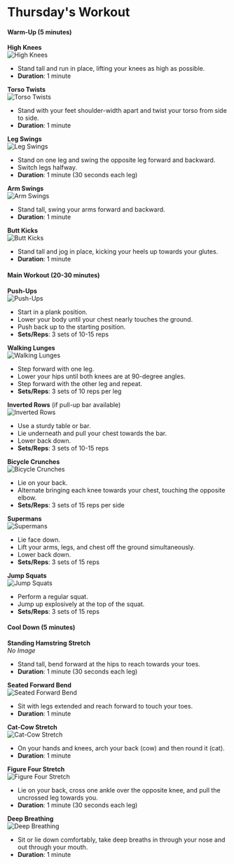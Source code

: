 # Thursday's Workout

#### Warm-Up (5 minutes)

**High Knees**  
![High Knees](https://thumbs.dreamstime.com/b/high-knees-exercise-tabata-vector-illustration-high-knees-exercise-tabata-woman-doing-fitness-pointer-arrow-showing-right-127875845.jpg)  
- Stand tall and run in place, lifting your knees as high as possible.
- **Duration**: 1 minute

**Torso Twists**  
![Torso Twists](https://www.shutterstock.com/shutterstock/photos/1767487370/display_1500/stock-vector-young-woman-doing-exercise-standing-torso-twist-vector-series-1767487370.jpg)  
- Stand with your feet shoulder-width apart and twist your torso from side to side.
- **Duration**: 1 minute

**Leg Swings**  
![Leg Swings](https://exer-pedia.com/wp-content/uploads/2022/01/LegSwings.png)  
- Stand on one leg and swing the opposite leg forward and backward.
- Switch legs halfway.
- **Duration**: 1 minute (30 seconds each leg)

**Arm Swings**  
![Arm Swings](https://www.spotebi.com/wp-content/uploads/2016/06/arm-swings-exercise-illustration-spotebi.jpg)  
- Stand tall, swing your arms forward and backward.
- **Duration**: 1 minute

**Butt Kicks**  
![Butt Kicks](https://www.wikihow.com/images/thumb/4/4d/Do-Butt-Kicks-Step-6-Version-2.jpg/v4-460px-Do-Butt-Kicks-Step-6-Version-2.jpg.webp)  
- Stand tall and jog in place, kicking your heels up towards your glutes.
- **Duration**: 1 minute

#### Main Workout (20-30 minutes)

**Push-Ups**  
![Push-Ups](https://static.strengthlevel.com/images/exercises/push-ups/push-ups-800.jpg)  
- Start in a plank position.
- Lower your body until your chest nearly touches the ground.
- Push back up to the starting position.
- **Sets/Reps**: 3 sets of 10-15 reps

**Walking Lunges**  
![Walking Lunges](https://bearcrawlfitness.com/wp-content/uploads/2018/05/walking-2.jpg)  
- Step forward with one leg.
- Lower your hips until both knees are at 90-degree angles.
- Step forward with the other leg and repeat.
- **Sets/Reps**: 3 sets of 10 reps per leg

**Inverted Rows** (if pull-up bar available)  
![Inverted Rows](https://i.ytimg.com/vi/5W8F6MzZ8Rk/maxresdefault.jpg)  
- Use a sturdy table or bar.
- Lie underneath and pull your chest towards the bar.
- Lower back down.
- **Sets/Reps**: 3 sets of 10-15 reps

**Bicycle Crunches**  
![Bicycle Crunches](https://training.fit/wp-content/uploads/2020/01/bicycle-exercise.png)  
- Lie on your back.
- Alternate bringing each knee towards your chest, touching the opposite elbow.
- **Sets/Reps**: 3 sets of 15 reps per side

**Supermans**  
![Supermans](https://bod-blog-assets.prod.cd.beachbodyondemand.com/bod-blog/wp-content/uploads/2022/09/06161402/core-exercises-for-beginners-600-superman.jpg)  
- Lie face down.
- Lift your arms, legs, and chest off the ground simultaneously.
- Lower back down.
- **Sets/Reps**: 3 sets of 15 reps

**Jump Squats**  
![Jump Squats](https://assets-global.website-files.com/6171bea3d76a187f42221e63/620e733ffacd31a0c42b2ca6_Jump-Squats.jpg)  
- Perform a regular squat.
- Jump up explosively at the top of the squat.
- **Sets/Reps**: 3 sets of 15 reps

#### Cool Down (5 minutes)

**Standing Hamstring Stretch**  
_No Image_  
- Stand tall, bend forward at the hips to reach towards your toes.
- **Duration**: 1 minute (30 seconds each leg)

**Seated Forward Bend**  
![Seated Forward Bend](https://www.ekhartyoga.com/media/images/articles/content/Paschimottanasana-Seated-Forward-bend-Ekhart-Yoga.jpg)  
- Sit with legs extended and reach forward to touch your toes.
- **Duration**: 1 minute

**Cat-Cow Stretch**  
![Cat-Cow Stretch](https://www.theramotion.com/wp-content/uploads/2018/12/Cow-Pose-Bitilasana.jpg)  
- On your hands and knees, arch your back (cow) and then round it (cat).
- **Duration**: 1 minute

**Figure Four Stretch**  
![Figure Four Stretch](https://bod-blog-assets.prod.cd.beachbodyondemand.com/bod-blog/wp-content/uploads/2022/05/19140627/figure-4-stretch-600-demo.jpg)  
- Lie on your back, cross one ankle over the opposite knee, and pull the uncrossed leg towards you.
- **Duration**: 1 minute (30 seconds each leg)

**Deep Breathing**  
![Deep Breathing](https://www.bhf.org.uk/-/media/images/information-support/heart-matters/2023/december/wellbeing/deep-breathing-620x400.png?rev=4506ebd34dab4476b56c225b6ff3ad60)  
- Sit or lie down comfortably, take deep breaths in through your nose and out through your mouth.
- **Duration**: 1 minute
